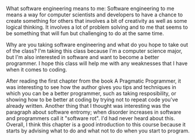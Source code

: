 What software engineering means to me:
Software engineering to me means a way for computer scientists and developers to have a chance to create something for others
that involves a bit of creativity as well as some logical thinking. It involves a lot of problem solving and to me 
that seems to be something that will fun but challenging to do at the same time. 

Why are you taking software engineering and what do you hope to take out of the class?
I'm taking this class because I'm a computer science major, but I'm also interested 
in software and want to become a better programmer. 
I hope this class will help me with any weaknesses that I have when it comes to coding. 

After reading the first chapter from the book A Pragmatic Programmer, it was interesting to see how the author gives you tips and techniques in which you can be a better programmer, such as taking resposibility, or showing how to be better at coding by trying not to repeat code you've already written. Another thing that I thought was interesting was the paragraph about software entromy; when disorder increases in software and programmers call it "software rot". I'd had never heard about this. Overall, I think this chapter is a good introduction to this course because it starts by advising what to do and what not to do when you start to program.
